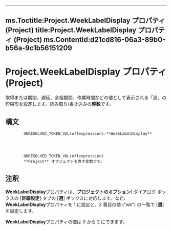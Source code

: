 

---
ms.Toctitle:Project.WeekLabelDisplay プロパティ (Project)
title:Project.WeekLabelDisplay プロパティ (Project)
ms.ContentId:d21cd816-06a3-89b0-b56a-9c1b56151209
---
# Project.WeekLabelDisplay プロパティ (Project)




取得または期間、遅延、余裕期間、作業時間などの値として表示される「週」の短縮形を設定します。読み取り/書き込みの**整数**です。

## 構文

            UNRESOLVED_TOKEN_VAL(offexpression).**WeekLabelDisplay**




            UNRESOLVED_TOKEN_VAL(offexpression)
            **Project** オブジェクトを表す変数です。



## 注釈
**WeekLabelDisplay**プロパティは、**プロジェクトのオプション**] ダイアログ ボックスの [**詳細設定**] タブの [**週**] ボックスに対応します。など、 **WeekLabelDisplay**プロパティを 1 に設定と、2 番目の値 ("wk") の一覧で [**週**] を設定します。



**WeekLabelDisplay**プロパティの値は 0 から 2 にできます。




